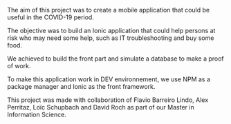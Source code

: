 The aim of this project was to create a mobile application that could be useful in the COVID-19 period.

The objective was to build an Ionic application that could help persons at risk who may need some help, such as IT troubleshooting and buy some food.

We achieved to build the front part and simulate a database to make a proof of work.

To make this application work in DEV environnement, we use NPM as a package manager and Ionic as the front framework.


This project was made with collaboration of Flavio Barreiro Lindo, Alex Perritaz, Loïc Schupbach and David Roch as part of our Master in Information Science.